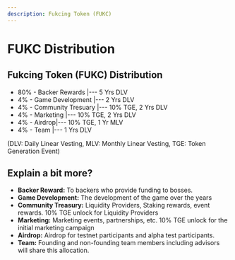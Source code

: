 ```yaml
---
description: Fukcing Token (FUKC)
---
```


# FUKC Distribution

## Fukcing Token (FUKC) Distribution

* 80% - Backer Rewards |--- 5 Yrs DLV
* 4% - Game Development |--- 2 Yrs DLV
* 4% - Community Tresuary |--- 10% TGE, 2 Yrs DLV
* 4% - Marketing |--- 10% TGE, 2 Yrs DLV
* 4% - Airdrop|--- 10% TGE, 1 Yr MLV
* 4% - Team |--- 1 Yrs DLV

(DLV: Daily Linear Vesting, MLV: Monthly Linear Vesting, TGE: Token Generation Event)

## Explain a bit more?

* **Backer Reward:** To backers who provide funding to bosses.
* **Game Development:** The development of the game over the years
* **Community Treasury:** Liquidity Providers, Staking rewards, event rewards. 10% TGE unlock for Liquidity Providers
* **Marketing:** Marketing events, partnerships, etc. 10% TGE unlock for the initial marketing campaign
* **Airdrop:** Airdrop for testnet participants and alpha test participants.
* **Team:** Founding and non-founding team members including advisors will share this allocation.


